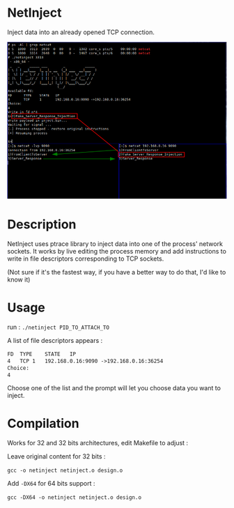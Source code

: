 # NetInject
Inject data into an already opened TCP connection.

![alt text](https://raw.githubusercontent.com/masterccc/netinject/master/screenshot.png)

# Description

NetInject uses ptrace library to inject data into one of the process' network sockets. It works by live editing the process memory and add instructions to write in file descriptors corresponding to TCP sockets.

(Not sure if it's the fastest way, if you have a better way to do that, I'd like to know it)

# Usage

run :
```./netinject PID_TO_ATTACH_TO```

A list of file descriptors appears :

```Available fd:
FD	TYPE	STATE	IP
4	TCP	1	192.168.0.16:9090 ->192.168.0.16:36254
Choice:
4
```

Choose one of the list and the prompt will let you choose data you want to inject.

# Compilation

Works for 32 and 32 bits architectures, edit Makefile to adjust :

Leave original content for 32 bits :

``` gcc -o netinject netinject.o design.o ```


Add ```-DX64``` for 64 bits support :

```gcc -DX64 -o netinject netinject.o design.o```

